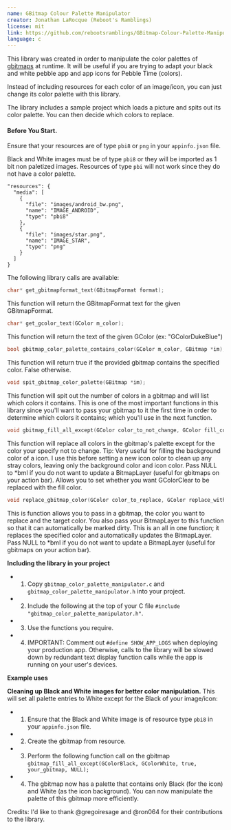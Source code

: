 ```yaml
---
name: GBitmap Colour Palette Manipulator
creator: Jonathan LaRocque (Reboot's Ramblings)
license: mit
link: https://github.com/rebootsramblings/GBitmap-Colour-Palette-Manipulator
language: c
---
```


This library was created in order to manipulate the color palettes of
[gbitmaps](``GBitmap``) at runtime. It will be useful if you are trying to adapt
your black and white pebble app and app icons for Pebble Time (colors).

Instead of including resources for each color of an image/icon, you can just
change its color palette with this library.

The library includes a sample project which loads a picture and spits out its
color palette. You can then decide which colors to replace. 

#### Before You Start. 

Ensure that your resources are of type `pbi8` or `png` in your `appinfo.json`
file. 

Black and White images must be of type `pbi8` or they will be imported as 1 bit
non paletized images. Resources of type `pbi` will not work since they do not
have a color palette.

```
"resources": {
  "media": [
    {
      "file": "images/android_bw.png",
      "name": "IMAGE_ANDROID",
      "type": "pbi8"
    },
    {
      "file": "images/star.png",
      "name": "IMAGE_STAR",
      "type": "png"
    }
  ]
}
```

The following library calls are available:

```c
char* get_gbitmapformat_text(GBitmapFormat format);
```

This function will return the GBitmapFormat text for the given GBitmapFormat.

```c
char* get_gcolor_text(GColor m_color);
```

This function will return the text of the given GColor (ex: "GColorDukeBlue")

```c
bool gbitmap_color_palette_contains_color(GColor m_color, GBitmap *im);
```
This function will return true if the provided gbitmap contains the specified color. False otherwise. 

```c
void spit_gbitmap_color_palette(GBitmap *im);
```
This function will spit out the number of colors in a gbitmap and will list which colors it contains. This is one of the most important functions in this library since you'll want to pass your gbitmap to it the first time in order to determine which colors it contains; which you'll use in the next function.

```c
void gbitmap_fill_all_except(GColor color_to_not_change, GColor fill_color, bool fill_gcolorclear, GBitmap *im, BitmapLayer *bml);
```
This function will replace all colors in the gbitmap's palette except for the color your specify not to change. Tip: Very useful for filling the background color of a icon. I use this before setting a new icon color to clean up any stray colors, leaving only the background color and icon color. Pass NULL to *bml if you do not want to update a BitmapLayer (useful for gbitmaps on your action bar). Allows you to set whether you want GColorClear to be replaced with the fill color.

```c
void replace_gbitmap_color(GColor color_to_replace, GColor replace_with_color, GBitmap *im, BitmapLayer *bml);
```
This is function allows you to pass in a gbitmap, the color you want to replace and the target color. You also pass your BitmapLayer to this function so that it can automatically be marked dirty. This is an all in one function; it replaces the specified color and automatically updates the BitmapLayer. Pass NULL to *bml if you do not want to update a BitmapLayer (useful for gbitmaps on your action bar).

**Including the library in your project**

- 1) Copy `gbitmap_color_palette_manipulator.c` and `gbitmap_color_palette_manipulator.h` into your project.
- 2) Include the following at the top of your C file `#include "gbitmap_color_palette_manipulator.h"`.
- 3) Use the functions you require.
- 4) IMPORTANT: Comment out `#define SHOW_APP_LOGS` when deploying your production app. Otherwise, calls to the library will be slowed down by redundant text display function calls while the app is running on your user's devices.

**Example uses**

**Cleaning up Black and White images for better color manipulation.**
This will set all palette entries to White except for the Black of your image/icon:
- 1) Ensure that the Black and White image is of resource type `pbi8` in your `appinfo.json` file.
- 2) Create the gbitmap from resource.
- 3) Perform the following function call on the gbitmap `gbitmap_fill_all_except(GColorBlack, GColorWhite, true, your_gbitmap, NULL);`
- 4) The gbitmap now has a palette that contains only Black (for the icon) and White (as the icon background). You can now manipulate the palette of this gbitmap more efficiently.

Credits:
I'd like to thank @gregoiresage and @ron064 for their contributions to the library.
